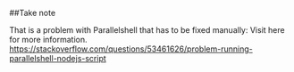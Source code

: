 ##Take note

That is a problem with Parallelshell that has to be fixed manually:
Visit here for more information. https://stackoverflow.com/questions/53461626/problem-running-parallelshell-nodejs-script
